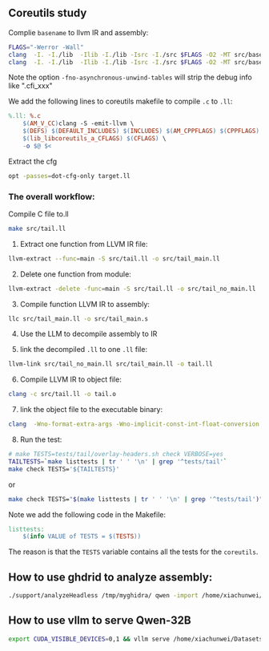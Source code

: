 
## Coreutils study
Complie `basename` to llvm IR and assembly:
```bash
FLAGS="-Werror -Wall"
clang  -I. -I./lib  -Ilib -I./lib -Isrc -I./src $FLAGS -O2 -MT src/basename.o -MD -MP -MF $depbase.Tpo -S -fno-asynchronous-unwind-tables -emit-llvm -o src/basename.ll src/basename.c
clang  -I. -I./lib  -Ilib -I./lib -Isrc -I./src $FLAGS -O2 -MT src/basename.o -MD -MP -MF $depbase.Tpo -S -fno-asynchronous-unwind-tables -o src/basename.s src/basename.c
```
Note the option `-fno-asynchronous-unwind-tables` will strip the debug info like ".cfi_xxx"


We add the following lines to coreutils makefile to compile `.c` to `.ll`:
```makefile
%.ll: %.c
	$(AM_V_CC)clang -S -emit-llvm \
	$(DEFS) $(DEFAULT_INCLUDES) $(INCLUDES) $(AM_CPPFLAGS) $(CPPFLAGS) \
	$(lib_libcoreutils_a_CFLAGS) $(CFLAGS) \
	-o $@ $<
```

Extract the cfg
```bash
opt -passes=dot-cfg-only target.ll
```

### The overall workflow:

Compile C file to.ll
```bash
make src/tail.ll
```

1. Extract one function from LLVM IR file:
```bash
llvm-extract --func=main -S src/tail.ll -o src/tail_main.ll
```

2. Delete one function from module:
```bash
llvm-extract -delete -func=main -S src/tail.ll -o src/tail_no_main.ll
```

3. Compile function LLVM IR to assembly:
```bash
llc src/tail_main.ll -o src/tail_main.s
```

4. Use the LLM to decompile assembly to IR


5. link the decompiled `.ll` to one `.ll` file:
```bash
llvm-link src/tail_no_main.ll src/tail_main.ll -o tail.ll
```

6. Compile LLVM IR to object file:
```bash
clang -c src/tail.ll -o tail.o
```

7. link the object file to the executable binary:
```bash
clang  -Wno-format-extra-args -Wno-implicit-const-int-float-conversion -Wno-tautological-constant-out-of-range-compare -g -O2 -Wl,--as-needed  -o src/tail src/tail.o src/iopoll.o src/libver.a lib/libcoreutils.a   lib/libcoreutils.a  -ldl
```

8. Run the test:
```bash
# make TESTS=tests/tail/overlay-headers.sh check VERBOSE=yes
TAILTESTS=`make listtests | tr ' ' '\n' | grep '^tests/tail'`
make check TESTS='${TAILTESTS}'
```
or
```bash
make check TESTS="$(make listtests | tr ' ' '\n' | grep '^tests/tail')"
```

Note we add the following code in the Makefile:
```makefile
listtests:
	$(info VALUE of TESTS = $(TESTS))
```
The reason is that the `TESTS` variable contains all the tests for the `coreutils`.

## How to use ghdrid to analyze assembly:
```bash
./support/analyzeHeadless /tmp/myghidra/ qwen -import /home/xiachunwei/Projects/alpaca-lora-decompilation/validation/Qwen3-32B/sample_only_one_bb_Qwen3-32B-n8-assembly-with-comments/sample_92_retry_10/predict.o -postscript /home/xiachunwei/Projects/alpaca-lora-decompilation/analysis/test_ghidra.py -overwrite
```

## How to use vllm to serve Qwen-32B
```bash
export CUDA_VISIBLE_DEVICES=0,1 && vllm serve /home/xiachunwei/Datasets/Models/Qwen3-32B/ --dtype auto --port 9001 --max-model-len 32000 --api-key token-llm4decompilation-abc123 --gpu-memory-utilization 0.99 --swap-space 8 --tensor-parallel-size 2 --enforce-eager --served-model-name Qwen3-32B
```